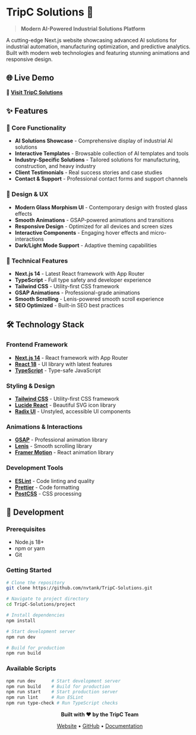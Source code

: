 # TripC Solutions 🤖

> **Modern AI-Powered Industrial Solutions Platform**

A cutting-edge Next.js website showcasing advanced AI solutions for industrial automation, manufacturing optimization, and predictive analytics. Built with modern web technologies and featuring stunning animations and responsive design.

## 🌐 Live Demo

**🔗 [Visit TripC Solutions](https://solutions-ally-ai.vercel.app/)**

## ✨ Features

### 🎯 Core Functionality
- **AI Solutions Showcase** - Comprehensive display of industrial AI solutions
- **Interactive Templates** - Browsable collection of AI templates and tools
- **Industry-Specific Solutions** - Tailored solutions for manufacturing, construction, and heavy industry
- **Client Testimonials** - Real success stories and case studies
- **Contact & Support** - Professional contact forms and support channels

### 🎨 Design & UX
- **Modern Glass Morphism UI** - Contemporary design with frosted glass effects
- **Smooth Animations** - GSAP-powered animations and transitions
- **Responsive Design** - Optimized for all devices and screen sizes
- **Interactive Components** - Engaging hover effects and micro-interactions
- **Dark/Light Mode Support** - Adaptive theming capabilities

### 🚀 Technical Features
- **Next.js 14** - Latest React framework with App Router
- **TypeScript** - Full type safety and developer experience
- **Tailwind CSS** - Utility-first CSS framework
- **GSAP Animations** - Professional-grade animations
- **Smooth Scrolling** - Lenis-powered smooth scroll experience
- **SEO Optimized** - Built-in SEO best practices

## 🛠️ Technology Stack

### Frontend Framework
- **[Next.js 14](https://nextjs.org/)** - React framework with App Router
- **[React 18](https://reactjs.org/)** - UI library with latest features
- **[TypeScript](https://www.typescriptlang.org/)** - Type-safe JavaScript

### Styling & Design
- **[Tailwind CSS](https://tailwindcss.com/)** - Utility-first CSS framework
- **[Lucide React](https://lucide.dev/)** - Beautiful SVG icon library
- **[Radix UI](https://www.radix-ui.com/)** - Unstyled, accessible UI components

### Animations & Interactions
- **[GSAP](https://greensock.com/gsap/)** - Professional animation library
- **[Lenis](https://github.com/studio-freight/lenis)** - Smooth scrolling library
- **[Framer Motion](https://www.framer.com/motion/)** - React animation library

### Development Tools
- **[ESLint](https://eslint.org/)** - Code linting and quality
- **[Prettier](https://prettier.io/)** - Code formatting
- **[PostCSS](https://postcss.org/)** - CSS processing

## 🔧 Development

### Prerequisites
- Node.js 18+
- npm or yarn
- Git

### Getting Started
```bash
# Clone the repository
git clone https://github.com/nvtank/TripC-Solutions.git

# Navigate to project directory
cd TripC-Solutions/project

# Install dependencies
npm install

# Start development server
npm run dev

# Build for production
npm run build
```

### Available Scripts
```bash
npm run dev      # Start development server
npm run build    # Build for production
npm run start    # Start production server
npm run lint     # Run ESLint
npm run type-check # Run TypeScript checks
```


<div align="center">

**Built with ❤️ by the TripC Team**

[Website](https://solutions-ally-ai.vercel.app/) • [GitHub](https://github.com/nvtank/TripC-Solutions) • [Documentation](https://github.com/nvtank/TripC-Solutions/wiki)

</div>
